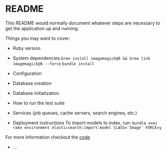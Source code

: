 # README

This README would normally document whatever steps are necessary to get the
application up and running.

Things you may want to cover:

* Ruby version

* System dependencies
`brew install imagemagick@6 && brew link imagemagick@6 --force`
`bundle install`

* Configuration

* Database creation

* Database initialization

* How to run the test suite

* Services (job queues, cache servers, search engines, etc.)


* Deployment instructions
To import models to index, run:
`bundle exec rake environment elasticsearch:import:model CLASS='Image' FORCE=y`

For more information checkout the [code](https://github.com/elastic/elasticsearch-rails/blob/master/elasticsearch-rails/lib/elasticsearch/rails/tasks/import.rb#L24)
* ...
